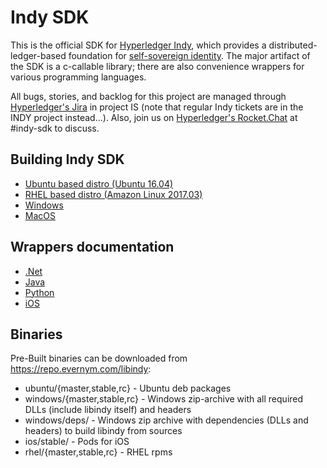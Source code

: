# Indy SDK

This is the official SDK for [Hyperledger Indy](https://www.hyperledger.org/projects),
which provides a distributed-ledger-based foundation for [self-sovereign identity](https://sovrin.org).
The major artifact of the SDK is a c-callable
library; there are also convenience wrappers for various programming languages.

All bugs, stories, and backlog for this project are managed through [Hyperledger's Jira](https://jira.hyperledger.org)
in project IS (note that regular Indy tickets are in the INDY project instead...). Also, join
us on [Hyperledger's Rocket.Chat](https://chat.hyperledger.org/) at #indy-sdk to discuss.

## Building Indy SDK

* [Ubuntu based distro (Ubuntu 16.04)](doc/ubuntu-build.md)
* [RHEL based distro (Amazon Linux 2017.03)](doc/rhel-build.md)
* [Windows](doc/windows-build.md)
* [MacOS](doc/mac-build.md)

## Wrappers documentation
* [.Net](wrappers/dotnet/README.md)
* [Java](wrappers/java/README.md)
* [Python](wrappers/python/README.md)
* [iOS](wrappers/ios/ios-build.md)

## Binaries
Pre-Built binaries can be downloaded from https://repo.evernym.com/libindy:
* ubuntu/{master,stable,rc} - Ubuntu deb packages
* windows/{master,stable,rc} - Windows zip-archive with all required DLLs (include libindy itself) and headers
* windows/deps/ - Windows zip archive with dependencies (DLLs and headers) to build libindy from sources
* ios/stable/ - Pods for iOS
* rhel/{master,stable,rc} - RHEL rpms
